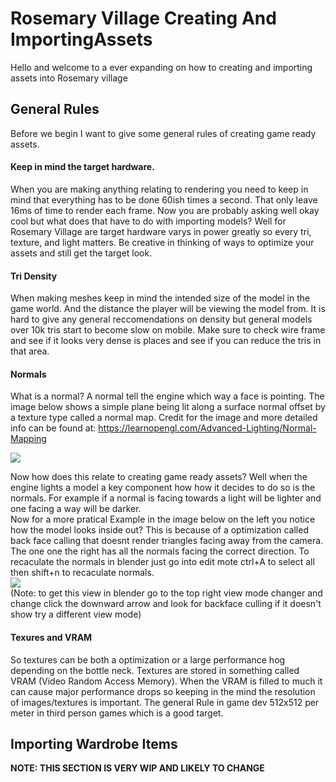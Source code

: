 # Rosemary Village Creating And ImportingAssets
Hello and welcome to a ever expanding on how to creating and importing assets into Rosemary village

## General Rules
Before we begin I want to give some general rules of creating game ready assets.
#### Keep in mind the target hardware.
When you are making anything relating to rendering you need to keep in mind that everything has to be done 60ish times a second. That only leave 16ms of time to render each frame.
Now you are probably asking well okay cool but what does that have to do with importing models? Well for Rosemary Village are target hardware varys in power greatly so every tri, texture, and light matters. Be creative in thinking of ways to optimize your assets and still get the target look.
#### Tri Density
When making meshes keep in mind the intended size of the model in the game world. And the distance the player will be viewing the model from.  It is hard to give any general reccomendations on density but general models over 10k tris start to become slow on mobile. Make sure to check wire frame and see if it looks very dense is places and see if you can reduce the tris in that area.

#### Normals
What is a normal? A normal tell the engine which way a face is pointing. The image below shows a simple plane being lit along a surface normal offset by a texture type called a normal map.
Credit for the image and more detailed info can be found at: https://learnopengl.com/Advanced-Lighting/Normal-Mapping

[![](https://learnopengl.com/img/advanced-lighting/normal_mapping_ground_normals.png)](https://learnopengl.com/img/advanced-lighting/normal_mapping_ground_normals.png)

Now how does this relate to creating game ready assets? Well when the engine lights a model a key component how how it decides to do so is the normals. For example if a normal is facing towards a light will be lighter and one facing a way will be darker.  
Now for a more pratical Example in the image below on the left you notice how the model looks inside out? This is because of a optimization called back face calling that doesnt render triangles facing away from the camera. The one one the right has all the normals facing the correct direction. To recaculate the normals in blender just go into edit mote ctrl+A to select all then shift+n to recaculate normals.  
[![](https://media.discordapp.net/attachments/1053745787391180850/1060341441064337429/BadVsGoodNormals.png)](https://media.discordapp.net/attachments/1053745787391180850/1060341441064337429/BadVsGoodNormals.png)
<br>
(Note: to get this view in blender go to the top right view mode changer and change click the downward arrow and look for backface culling if it doesn't show try a different view mode)  

#### Texures and VRAM
So textures can be both a optimization or a large performance hog depending on the bottle neck. Textures are stored in something called VRAM (Video Random Access Memory). When the VRAM is filled to much it can cause major performance drops so keeping in the mind the resolution of images/textures is important. The general Rule in game dev 512x512 per meter in third person games which is a good target.

## Importing Wardrobe Items
**NOTE: THIS SECTION IS VERY WIP AND LIKELY TO CHANGE**
